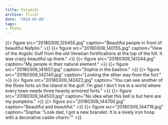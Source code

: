 ```yaml
---
title: Palamidi
archive: flickr
date: '2018-03-09'
tags:
- Photo
---
```

{{< figure src="20180309_120455.jpg" caption="Beautiful people in front of beautiful Nafplio." >}}
{{< figure src="20180309_140155.jpg" caption="View of the Argolic Gulf from the old Venetian fortifications at the top of the hill. It was crazy beautiful up there." >}}
{{< figure src="20180309_141244.jpg" caption="My people in their natural element." >}}
{{< figure src="20180309_141657.jpg" caption="Sophie in the bastion." >}}
{{< figure src="20180309_142140.jpg" caption="Looking the other way from the fort." >}}
{{< figure src="20180309_142422.jpg" caption="You can see another of the three forts on the island in the gulf. I’m glad I don’t live in a world where every town needs three heavily armored forts." >}}
{{< figure src="20180309_144533.jpg" caption="No idea what this bell is but here are my pumpkins." >}}
{{< figure src="20180309_144700.jpg" caption="Beautiful and beautiful." >}}
{{< figure src="20180309_144719.jpg" caption="Sophia: “Look dad, I got a new bracelet. It is a lovely iron hoop with a decorative castle charm.”" >}}
